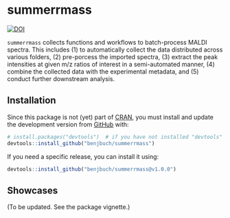 
<!-- README.md is generated from README.Rmd. Please edit that file -->

# summerrmass

<!-- badges: start -->

[![DOI](https://zenodo.org/badge/367427371.svg)](https://zenodo.org/badge/latestdoi/367427371)
<!-- badges: end -->

`summerrmass` collects functions and workflows to batch-process MALDI
spectra. This includes (1) to automatically collect the data distributed
across various folders, (2) pre-porcess the imported spectra, (3)
extract the peak intensities at given m/z ratios of interest in a
semi-automated manner, (4) combine the collected data with the
experimental metadata, and (5) conduct further downstream analysis.

## Installation

Since this package is not (yet) part of
[CRAN](https://CRAN.R-project.org), you must install and update the
development version from [GitHub](https://github.com/) with:

``` r
# install.packages("devtools")  # if you have not installed "devtools"
devtools::install_github("benjbuch/summerrmass")
```

If you need a specific release, you can install it using:

``` r
devtools::install_github("benjbuch/summerrmass@v1.0.0")
```

## Showcases

(To be updated. See the package vignette.)
